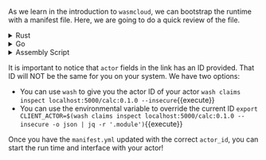 As we learn in the introduction to `wasmcloud`, we can bootstrap the runtime with a manifest file. Here, we are going to do a quick review of the file.

<details>
  <summary>Rust</summary>
  
  `rust/manifest.yaml`{{open}}
  
</details>
<details>
  <summary>Go</summary>

`go/manifest.yaml`{{open}}

</details>
<details>
  <summary>Assembly Script</summary>

`assemblyscript/manifest.yaml`{{open}}

</details>

It is important to notice that `actor` fields in the link has an ID provided. That ID will NOT be the same for you on your system. We have two options:

- You can use `wash` to give you the actor ID of your actor
  `wash claims inspect localhost:5000/calc:0.1.0 --insecure`{{execute}}
- You can use the environmental variable to override the current ID
  `export CLIENT_ACTOR=$(wash claims inspect localhost:5000/calc:0.1.0 --insecure -o json | jq -r '.module')`{{execute}}

Once you have the `manifest.yml` updated with the correct `actor_id`, you can start the run time and interface with your actor!
